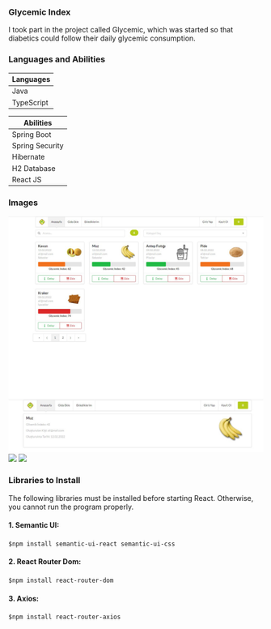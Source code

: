### Glycemic Index
I took part in the project called Glycemic, which was started so that diabetics could follow their daily glycemic consumption.

### Languages and Abilities

| Languages  |           
| ---------- |             
|   Java     |             
| TypeScript |             
                           
                           

|   Abilities        |
| ------------------ |
|   Spring Boot      |
|   Spring Security  |
|   Hibernate        |
|   H2 Database      |
|   React JS         |


### Images

![](https://github.com/sarven790/Glycemic/blob/master/Images/image1.jpg)
![](https://github.com/sarven790/Glycemic/blob/master/Images/image2.jpg)
![](https://github.com/sarven790/Glycemic/blob/master/Images/image3jpg)
![](https://github.com/sarven790/Glycemic/blob/master/Images/image4jpg)

### Libraries to Install
The following libraries must be installed before starting React. Otherwise, you cannot run the program properly.

#### 1. Semantic UI:

`$npm install semantic-ui-react semantic-ui-css`

#### 2. React Router Dom:

`$npm install react-router-dom`

#### 3. Axios:
`$npm install react-router-axios`

